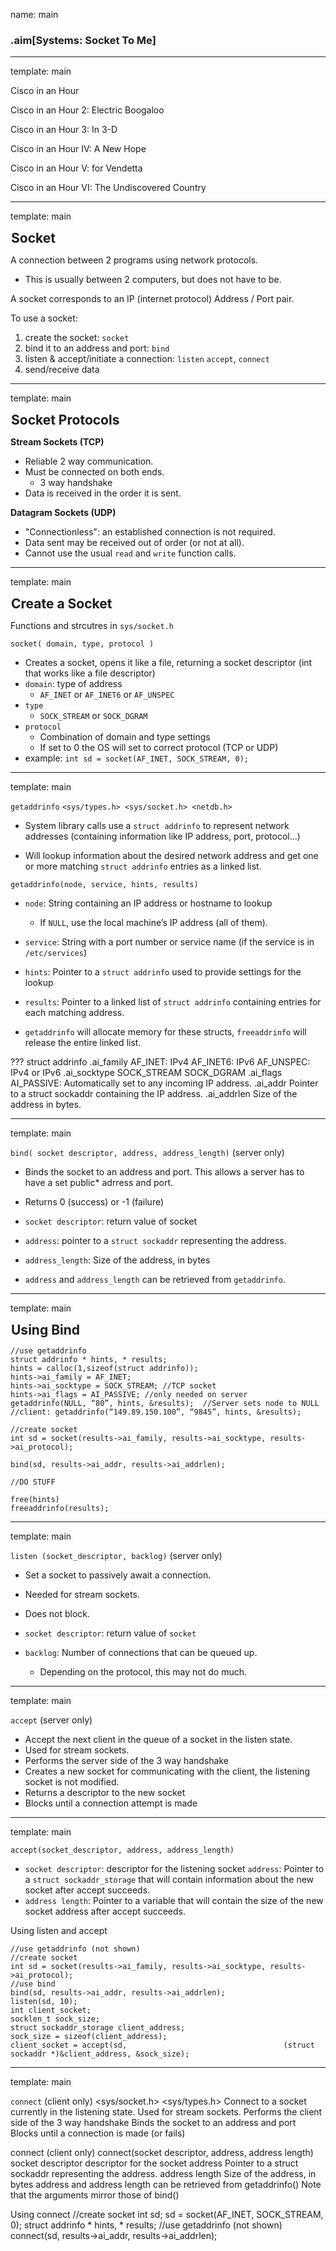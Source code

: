 name: main

### .aim[Systems: Socket To Me]
<style>
.aim {
font-size: .75em;
border-bottom: 1px solid lightgray;
margin: 1px;
}
.remark-inline-code {
  background-color: lightgray;
  border-radius: 3px;
  padding-left: 2px;
  padding-right: 2px;
}
h4 {
font-size: 1.5em;
margin: 1px;
}

center_img {
  display: block;
  text-align: center;
}

.table {
  border: solid 1px black;
}

</style>

---
template: main

Cisco in an Hour

Cisco in an Hour 2: Electric Boogaloo

Cisco in an Hour 3: In 3-D

Cisco in an Hour IV: A New Hope

Cisco in an Hour V: for Vendetta

Cisco in an Hour VI: The Undiscovered Country

---
template: main

#### Socket

A connection between 2 programs using network protocols.
* This is usually between 2 computers, but does not have to be.

A socket corresponds to an IP (internet protocol) Address / Port pair.

To use a socket:
1. create the socket: `socket`
2. bind it to an address and port: `bind`
3. listen & accept/initiate a connection: `listen` `accept`, `connect`
4. send/receive data

---
template: main

#### Socket Protocols

__Stream Sockets (TCP)__
* Reliable 2 way communication.
* Must be connected on both ends.
  - 3 way handshake
* Data is received in the order it is sent.

__Datagram Sockets (UDP)__
* "Connectionless": an established connection is not required.
* Data sent may be received out of order (or not at all).
* Cannot use the usual `read` and `write` function calls.

---
template: main

#### Create a Socket

Functions and strcutres in `sys/socket.h`

`socket( domain, type, protocol )`
* Creates a socket, opens it like a file, returning a socket descriptor (int that works like a file descriptor)
* `domain`: type of address
  * `AF_INET` or `AF_INET6` or `AF_UNSPEC`
* `type`
  * `SOCK_STREAM` or `SOCK_DGRAM`
* `protocol`
  * Combination of domain and type settings
  * If set to 0 the OS will set to correct protocol (TCP or UDP)
* example: `int sd = socket(AF_INET, SOCK_STREAM, 0);`

---
template: main

`getaddrinfo` `<sys/types.h> <sys/socket.h> <netdb.h>`

* System library calls use a `struct addrinfo` to represent network addresses (containing information like IP address, port, protocol…)

* Will lookup information about the desired network address and get one or more matching `struct addrinfo` entries as a linked list.

`getaddrinfo(node, service, hints, results)`

* `node`: String containing an IP address or hostname to lookup
  * If `NULL`, use the local machine’s IP address (all of them).

* `service`: String with a port number or service name (if the service is in `/etc/services`)
* `hints`: Pointer to a `struct addrinfo` used to provide settings for the lookup
* `results`: Pointer to a linked list of `struct addrinfo` containing entries for each matching address.
* `getaddrinfo` will allocate memory for these structs, `freeaddrinfo` will release the entire linked list.

???
struct addrinfo
.ai_family
AF_INET: IPv4
AF_INET6: IPv6
AF_UNSPEC: IPv4 or IPv6
.ai_socktype
SOCK_STREAM
SOCK_DGRAM
.ai_flags
AI_PASSIVE: Automatically set to any incoming IP address.
.ai_addr
Pointer to a struct sockaddr containing the IP address.
.ai_addrlen
  Size of the address in bytes.


---
template: main

`bind( socket descriptor, address, address_length)` (server only)

* Binds the socket to an address and port. This allows a server has to have a set public* adrress and port.

* Returns 0 (success) or -1 (failure)

* `socket descriptor`: return value of socket

* `address`: pointer to a `struct sockaddr` representing the address.

* `address_length`: Size of the address, in bytes


* `address` and `address_length` can be retrieved from `getaddrinfo`.

---
template: main

#### Using Bind
```
//use getaddrinfo
struct addrinfo * hints, * results;
hints = calloc(1,sizeof(struct addrinfo));
hints->ai_family = AF_INET;
hints->ai_socktype = SOCK_STREAM; //TCP socket
hints->ai_flags = AI_PASSIVE; //only needed on server
getaddrinfo(NULL, “80”, hints, &results);  //Server sets node to NULL
//client: getaddrinfo(“149.89.150.100”, “9845”, hints, &results);

//create socket
int sd = socket(results->ai_family, results->ai_socktype, results->ai_protocol);

bind(sd, results->ai_addr, results->ai_addrlen);

//DO STUFF

free(hints)
freeaddrinfo(results);
```

---
template: main

`listen (socket_descriptor, backlog)` (server only)

* Set a socket to passively await a connection.

* Needed for stream sockets.

* Does not block.

* `socket descriptor`: return value of `socket`

* `backlog`: Number of connections that can be queued up.
  * Depending on the protocol, this may not do much.

---
template: main

`accept` (server only)

* Accept the next client in the queue of a socket in the listen state.
* Used for stream sockets.
* Performs the server side of the 3 way handshake
* Creates a new socket for communicating with the client, the listening socket is not modified.
* Returns a descriptor to the new socket
* Blocks until a connection attempt is made

---
template: main

`accept(socket_descriptor, address, address_length)`
* `socket descriptor`: descriptor for the listening socket
`address`: Pointer to a `struct sockaddr_storage` that will contain information about the new socket after accept succeeds.
* `address length`: Pointer to a variable that will contain the size of the new socket address after accept succeeds.

Using listen and accept
```
//use getaddrinfo (not shown)
//create socket
int sd = socket(results->ai_family, results->ai_socktype, results->ai_protocol);
//use bind
bind(sd, results->ai_addr, results->ai_addrlen);
listen(sd, 10);
int client_socket;
socklen_t sock_size;
struct sockaddr_storage client_address;
sock_size = sizeof(client_address);
client_socket = accept(sd,                                   (struct sockaddr *)&client_address, &sock_size);
```

---
template: main

`connect` (client only) <sys/socket.h> <sys/types.h>
Connect to a socket currently in the listening state.
Used for stream sockets.
Performs the client side of the 3 way handshake
Binds the socket to an address and port
Blocks until a connection is made (or fails)

connect (client only)
connect(socket descriptor, address, address length)
socket descriptor
descriptor for the socket
address
Pointer to a struct sockaddr representing the address.
address length
Size of the address, in bytes
address and address length can be retrieved from getaddrinfo()
Note that the arguments mirror those of bind()

Using connect
//create socket
int sd;
sd = socket(AF_INET, SOCK_STREAM, 0);
struct addrinfo * hints, * results;
//use getaddrinfo (not shown)
connect(sd, results->ai_addr, results->ai_addrlen);
